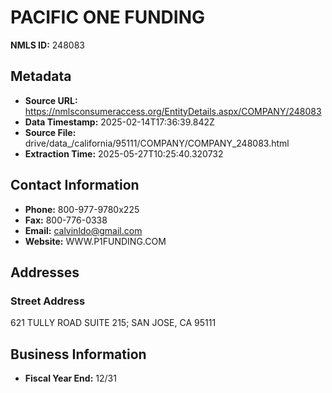 # PACIFIC ONE FUNDING

**NMLS ID:** 248083

## Metadata
- **Source URL:** https://nmlsconsumeraccess.org/EntityDetails.aspx/COMPANY/248083
- **Data Timestamp:** 2025-02-14T17:36:39.842Z
- **Source File:** drive/data_/california/95111/COMPANY/COMPANY_248083.html
- **Extraction Time:** 2025-05-27T10:25:40.320732

## Contact Information
- **Phone:** 800-977-9780x225
- **Fax:** 800-776-0338
- **Email:** calvinldo@gmail.com
- **Website:** WWW.P1FUNDING.COM

## Addresses
### Street Address
621 TULLY ROAD SUITE 215; SAN JOSE, CA 95111

## Business Information
- **Fiscal Year End:** 12/31
